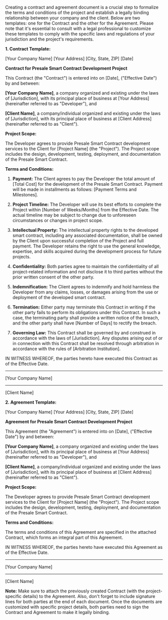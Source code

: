 Creating a contract and agreement document is a crucial step to formalize the terms and conditions of the project and establish a legally binding relationship between your company and the client. Below are two templates: one for the Contract and the other for the Agreement. Please note that it's essential to consult with a legal professional to customize these templates to comply with the specific laws and regulations of your jurisdiction and the project's requirements.

**1. Contract Template:**

[Your Company Name]
[Your Address]
[City, State, ZIP]
[Date]

**Contract for Presale Smart Contract Development Project**

This Contract (the "Contract") is entered into on [Date], ("Effective Date") by and between:

**[Your Company Name]**, a company organized and existing under the laws of [Jurisdiction], with its principal place of business at [Your Address] (hereinafter referred to as "Developer"), and

**[Client Name]**, a company/individual organized and existing under the laws of [Jurisdiction], with its principal place of business at [Client Address] (hereinafter referred to as "Client").

**Project Scope:**

The Developer agrees to provide Presale Smart Contract development services to the Client for [Project Name] (the "Project"). The Project scope includes the design, development, testing, deployment, and documentation of the Presale Smart Contract.

**Terms and Conditions:**

1. **Payment:** The Client agrees to pay the Developer the total amount of [Total Cost] for the development of the Presale Smart Contract. Payment will be made in installments as follows: [Payment Terms and Milestones].

2. **Project Timeline:** The Developer will use its best efforts to complete the Project within [Number of Weeks/Months] from the Effective Date. The actual timeline may be subject to change due to unforeseen circumstances or changes in project scope.

3. **Intellectual Property:** The intellectual property rights to the developed smart contract, including any associated documentation, shall be owned by the Client upon successful completion of the Project and full payment. The Developer retains the right to use the general knowledge, expertise, and skills acquired during the development process for future projects.

4. **Confidentiality:** Both parties agree to maintain the confidentiality of all project-related information and not disclose it to third parties without the prior written consent of the other party.

5. **Indemnification:** The Client agrees to indemnify and hold harmless the Developer from any claims, losses, or damages arising from the use or deployment of the developed smart contract.

6. **Termination:** Either party may terminate this Contract in writing if the other party fails to perform its obligations under this Contract. In such a case, the terminating party shall provide a written notice of the breach, and the other party shall have [Number of Days] to rectify the breach.

7. **Governing Law:** This Contract shall be governed by and construed in accordance with the laws of [Jurisdiction]. Any disputes arising out of or in connection with this Contract shall be resolved through arbitration in accordance with the rules of [Arbitration Institution].

IN WITNESS WHEREOF, the parties hereto have executed this Contract as of the Effective Date.

---

[Your Company Name]

---

[Client Name]

**2. Agreement Template:**

[Your Company Name]
[Your Address]
[City, State, ZIP]
[Date]

**Agreement for Presale Smart Contract Development Project**

This Agreement (the "Agreement") is entered into on [Date], ("Effective Date") by and between:

**[Your Company Name]**, a company organized and existing under the laws of [Jurisdiction], with its principal place of business at [Your Address] (hereinafter referred to as "Developer"), and

**[Client Name]**, a company/individual organized and existing under the laws of [Jurisdiction], with its principal place of business at [Client Address] (hereinafter referred to as "Client").

**Project Scope:**

The Developer agrees to provide Presale Smart Contract development services to the Client for [Project Name] (the "Project"). The Project scope includes the design, development, testing, deployment, and documentation of the Presale Smart Contract.

**Terms and Conditions:**

The terms and conditions of this Agreement are specified in the attached Contract, which forms an integral part of this Agreement.

IN WITNESS WHEREOF, the parties hereto have executed this Agreement as of the Effective Date.

---

[Your Company Name]

---

[Client Name]

**Note:** Make sure to attach the previously created Contract (with the project-specific details) to the Agreement. Also, don't forget to include signature lines for both parties at the end of each document. Once the documents are customized with specific project details, both parties need to sign the Contract and Agreement to make it legally binding.
